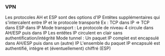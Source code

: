 ### VPN

Les protocoles AH et ESP sont des options d'IP
Entêtes supplémentaires qui s'intercalent entre IP et le protocole transporté
Ex : TCP dans IP => TCP dans ESP dans IP
Mode transport :
Le protocole de niveau 4 circule dans AH/ESP puis dans IP
Les entêtes IP circulent en clair sans authentification/intégrité
Mode tunnel :
Un paquet IP complet est encapsulé dans AH/ESP puis dans un (autre) IP
L'ensemble du paquet IP encapsulé est authentifié, intègre et (éventuellement) chiffré (ESP)
